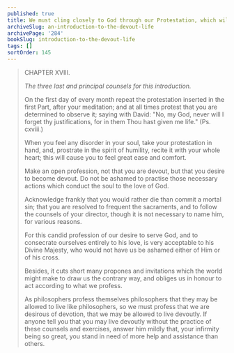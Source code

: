 ```yaml
---
published: true
title: We must cling closely to God through our Protestation, which will protect us from the world, the devil, and the flesh
archiveSlug: an-introduction-to-the-devout-life
archivePage: '284'
bookSlug: introduction-to-the-devout-life
tags: []
sortOrder: 145
---
```


> CHAPTER XVIII.
>
> *The three last and principal counsels for this introduction.*
>
> On the first day of every month repeat the protestation inserted in the first Part, after your meditation; and at all times protest that you are determined to observe it; saying with David: "No, my God, never will I forget thy justifications, for in them Thou hast given me life." (Ps. cxviii.)
>
> When you feel any disorder in your soul, take your protestation in hand, and, prostrate in the spirit of humility, recite it with your whole heart; this will cause you to feel great ease and comfort.
>
> Make an open profession, not that you are devout, but that you desire to become devout. Do not be ashamed to practise those necessary actions which conduct the soul to the love of God.
>
> Acknowledge frankly that you would rather die than commit a mortal sin; that you are resolved to frequent the sacraments, and to follow the counsels of your director, though it is not necessary to name him, for various reasons.
>
> For this candid profession of our desire to serve God, and to consecrate ourselves entirely to his love, is very acceptable to his Divine Majesty, who would not have us be ashamed either of Him or of his cross.
>
> Besides, it cuts short many propones and invitations which the world might make to draw us the contrary way, and obliges us in honour to act according to what we profess.
>
> As philosophers profess themselves philosophers that they may be allowed to live like philosophers, so we must profess that we are desirous of devotion, that we may be allowed to live devoutly. If anyone tell you that you may live devoutly without the
practice of these counsels and exercises, answer him mildly that, your infirmity being so great, you stand in need of more help and assistance than others.
